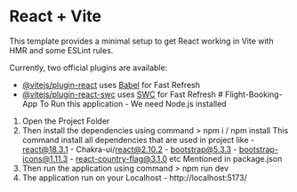 # React + Vite

This template provides a minimal setup to get React working in Vite with HMR and some ESLint rules.

Currently, two official plugins are available:

- [@vitejs/plugin-react](https://github.com/vitejs/vite-plugin-react/blob/main/packages/plugin-react/README.md) uses [Babel](https://babeljs.io/) for Fast Refresh
- [@vitejs/plugin-react-swc](https://github.com/vitejs/vite-plugin-react-swc) uses [SWC](https://swc.rs/) for Fast Refresh
#   F l i g h t - B o o k i n g - A p p 
 
 To Run this application - We need Node.js installed

1. Open the Project Folder
2. Then install the dependencies using command
         > npm i / npm install
   This command install all dependencies that are used in project like
       - react@18.3.1
       - Chakra-ui/react@2.10.2
       - bootstrap@5.3.3
       - bootstrap-icons@1.11.3
       - react-country-flag@3.1.0 etc
   Mentioned in package.json
3. Then run the application using command
       > npm run dev
4. The application run on your Localhost - http://localhost:5173/
      

